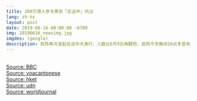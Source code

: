 ```yaml
---
title: 200万港人参与黑衣「反送中」抗议
lang: zh-hs
layout: post
date: 2019-06-16 00:00:00 -0700
img: 20190616_newsimg.jpg
imgdes: (google)
description: 民阵再次发起反送中大游行，人数比6月9日再翻倍，民阵今天晚间10点多宣布最终人数统计，接近两百万人，而且游行的人扩大到香港6条主要干道，这是香港史上前所未有，晚上11点多宣布游行结束，最后更新游行人数「200万加1」人。
---
```


<br>[Source: BBC](https://www.bbc.com/news/world-asia-china-48656471)
<br>[Source: voacantonese](https://www.voacantonese.com/a/thousands-dfress-in-black-relly-to-demand-hk-leader-step-down/4960901.html)
<br>[Source: hket](https://topick.hket.com/article/2377769/%E3%80%90%E5%8F%8D%E9%80%81%E4%B8%AD%E3%80%91%E9%A6%99%E6%B8%AF%E4%BA%BA%E7%A9%BF%E9%BB%91%E8%A1%A3%E8%BF%AB%E7%88%86%E5%B7%B4%E5%A3%AB%E6%B8%AF%E9%90%B5%E6%B8%AF%E5%B3%B6%E7%B6%AB%E3%80%80%E6%B8%AF%E9%90%B5%E8%BB%8A%E9%95%B7%E9%96%8B%E5%92%AA%EF%BC%9A%E9%A6%99%E6%B8%AF%E4%BA%BA%E5%8A%A0%E6%B2%B9)
<br>[Source: udn](https://udn.com/news/story/120538/3875123)
<br>[Source: worldjournal](https://www.worldjournal.com/6341298/article-%E9%A6%99%E6%B8%AF200%E8%90%AC%E4%BA%BA%E9%BB%91%E8%A1%A3%E5%8F%8D%E9%80%81%E4%B8%AD-%E4%B8%AD%E5%9C%8B%E5%AA%92%E9%AB%94%E5%A4%A7%E5%A4%9A%E6%B2%89%E9%BB%98/)